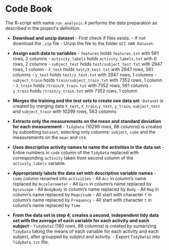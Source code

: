 # Code Book

The R-script with name `run_analysis.R` performs the data preparation as described in the project's definition.

- **Download and unzip dataset**
      - First check if files exists.
      - If not download the `.zip` file
      - Unzip the file to the folder `UCI HAR Dataset`.
      
- **Assign each data to variables**
      - `features` holds `features.txt` with 561 rows, 2 columns
      - `activity_labels` holds `activity_labels.txt` with 6 rows, 2 columns
      - `subject_test` holds `test/subject_test.txt` with 2947 rows, 1 column
      - `X_test` holds `test/X_test.txt` with 2947 rows, 561 columns
      - `y_test` holds `test/y_test.txt` with 2947 rows, 1 columns
      - `subject_train` holds `train/subject_train.txt` with 7352 rows, 1 column
      - `X_train` holds `/train/X_train.txt` with 7352 rows, 561 columns
      - `y_train` holds `/train/y_train.txt` with 7352 rows, 1 column
- **Merges the training and the test sets to create one data set**
      -`Dataset` is created by merging data `X_test`, `X_train`,`y_test`, `y_train`, `subject_test` and `subject_train` with 10299 rows, 563 columns
- **Extracts only the measurements on the mean and standard deviation for each measurement**
      - `TidyData` (10299 rows, 88 columns) is created by subsetting `Dataset`, selecting only columns: `subject`, `code` and the measurements on the `mean` and `std`.
- **Uses descriptive activity names to name the activities in the data set**
      - Entire numbers in `code` column of the `TidyData` replaced with corresponding `activity` taken from second column of the  `activity_labels` variable.
- **Appropriately labels the data set with descriptive variable names**
      - `code` column renamed into `activities`
      - All `Acc` in column’s name replaced by `Accelerometer`
      - All `Gyro` in column’s name replaced by `Gyroscope`
      - All `BodyBody` in column’s name replaced by `Body`
      - All `Mag` in column’s name replaced by `Magnitude`
      - All start with character `f` in column’s name replaced by `Frequency`
      - All start with character `t` in column’s name replaced by `Time`
      
- **From the data set in step 4, creates a second, independent tidy data set with the average of each variable for each activity and each subject**
      - `TidyData2` (180 rows, 88 columns) is created by sumarizing `TidyData` taking the means of each variable for each activity and each subject, after groupped by subject and activity.
      - Export `TidyData2` into `TidyData.txt` file.

